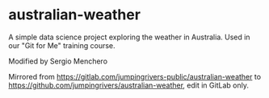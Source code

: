 # australian-weather
A simple data science project exploring the weather in Australia. Used in our "Git for Me" training course.

Modified by Sergio Menchero

Mirrored from https://gitlab.com/jumpingrivers-public/australian-weather to https://github.com/jumpingrivers/australian-weather, edit in GitLab only.
